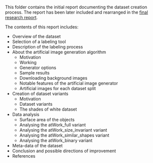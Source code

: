 This folder contains the initial report documenting the dataset creation process. The report has been later included and rearranged in the [final research report](..../Report/GurulinganNK-RnD-Report.pdf).

The contents of this report includes:
* Overview of the dataset
* Selection of a labeling tool
* Description of the labeling process
* About the artificial image generation algorithm
    * Motivation
    * Working
    * Generator options
    * Sample results
    * Downloading background images
    * Notable features of the artificial image generator
    * Artificial images for each dataset split
* Creation of dataset variants
    * Motivation
    * Dataset variants
    * The shades of white dataset
* Data analysis
    * Surface area of the objects
    * Analysing the atWork_full variant
    * Analysing the atWork_size_invariant variant
    * Analysing the atWork_similar_shapes variant
    * Analysing the atWork_binary variant
* Meta-data of the dataset
* Conclusion and possible directions of improvement
* References
